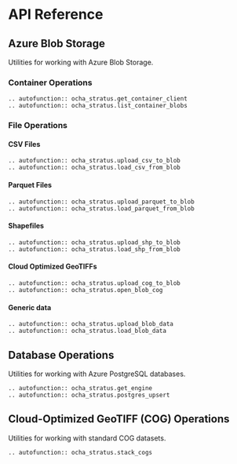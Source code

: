 # API Reference

## Azure Blob Storage

Utilities for working with Azure Blob Storage.

### Container Operations

```{eval-rst}
.. autofunction:: ocha_stratus.get_container_client
.. autofunction:: ocha_stratus.list_container_blobs
```

### File Operations

#### CSV Files
```{eval-rst}
.. autofunction:: ocha_stratus.upload_csv_to_blob
.. autofunction:: ocha_stratus.load_csv_from_blob
```

#### Parquet Files
```{eval-rst}
.. autofunction:: ocha_stratus.upload_parquet_to_blob
.. autofunction:: ocha_stratus.load_parquet_from_blob
```

#### Shapefiles
```{eval-rst}
.. autofunction:: ocha_stratus.upload_shp_to_blob
.. autofunction:: ocha_stratus.load_shp_from_blob
```

#### Cloud Optimized GeoTIFFs
```{eval-rst}
.. autofunction:: ocha_stratus.upload_cog_to_blob
.. autofunction:: ocha_stratus.open_blob_cog
```

#### Generic data
```{eval-rst}
.. autofunction:: ocha_stratus.upload_blob_data
.. autofunction:: ocha_stratus.load_blob_data
```

## Database Operations

Utilities for working with Azure PostgreSQL databases.

```{eval-rst}
.. autofunction:: ocha_stratus.get_engine
.. autofunction:: ocha_stratus.postgres_upsert
```

## Cloud-Optimized GeoTIFF (COG) Operations

Utilities for working with standard COG datasets.

```{eval-rst}
.. autofunction:: ocha_stratus.stack_cogs
```
